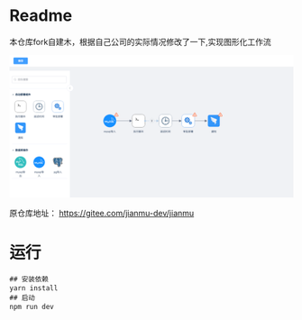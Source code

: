 # Readme

本仓库fork自建木，根据自己公司的实际情况修改了一下,实现图形化工作流

![](./src/assets/img.png)

原仓库地址： https://gitee.com/jianmu-dev/jianmu


# 运行

```
## 安装依赖
yarn install
## 启动
npm run dev
```
